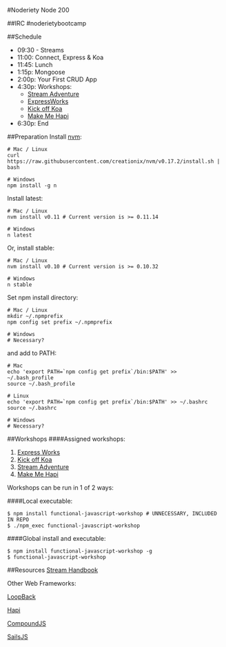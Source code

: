 #Noderiety Node 200

##IRC
\#noderietybootcamp

##Schedule

* 09:30 - Streams
* 11:00: Connect, Express & Koa
* 11:45: Lunch
* 1:15p: Mongoose
* 2:00p: Your First CRUD App
* 4:30p: Workshops: 
  * [Stream Adventure](https://github.com/substack/stream-adventure)
  * [ExpressWorks](https://github.com/azat-co/expressworks)
  * [Kick off Koa](https://github.com/koajs/kick-off-koa)
  * [Make Me Hapi](https://github.com/hapijs/makemehapi)
* 6:30p: End

##Preparation
Install [nvm](https://github.com/creationix/nvm):

```
# Mac / Linux
curl https://raw.githubusercontent.com/creationix/nvm/v0.17.2/install.sh | bash

# Windows
npm install -g n
```

Install latest:

```
# Mac / Linux
nvm install v0.11 # Current version is >= 0.11.14

# Windows
n latest
```

Or, install stable:

```
# Mac / Linux
nvm install v0.10 # Current version is >= 0.10.32

# Windows
n stable
```

Set npm install directory:

```
# Mac / Linux
mkdir ~/.npmprefix
npm config set prefix ~/.npmprefix

# Windows
# Necessary?
```

and add to PATH:

```
# Mac
echo 'export PATH=`npm config get prefix`/bin:$PATH' >> ~/.bash_profile
source ~/.bash_profile

# Linux
echo 'export PATH=`npm config get prefix`/bin:$PATH' >> ~/.bashrc
source ~/.bashrc

# Windows
# Necessary?
```


##Workshops
####Assigned workshops:
1. [Express Works](https://github.com/azat-co/expressworks)
2. [Kick off Koa](https://github.com/koajs/kick-off-koa)
3. [Stream Adventure](https://github.com/substack/stream-adventure)
4. [Make Me Hapi](https://github.com/hapijs/makemehapi)

Workshops can be run in 1 of 2 ways:

####Local executable:
```
$ npm install functional-javascript-workshop # UNNECESSARY, INCLUDED IN REPO
$ ./npm_exec functional-javascript-workshop
```
####Global install and executable:
```
$ npm install functional-javascript-workshop -g
$ functional-javascript-workshop
```

##Resources
[Stream Handbook](https://github.com/substack/stream-handbook)

Other Web Frameworks:

[LoopBack](http://loopback.io/)

[Hapi](https://github.com/spumko/hapi/)

[CompoundJS](http://compoundjs.com)

[SailsJS](http://sailsjs.org)